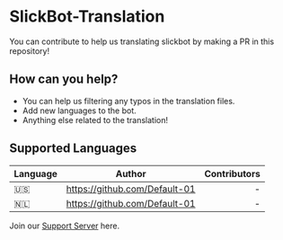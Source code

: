 # SlickBot-Translation

You can contribute to help us translating slickbot by making a PR in this repository!

## How can you help?

- You can help us filtering any typos in the translation files.
- Add new languages to the bot.
- Anything else related to the translation!

## Supported Languages

| Language | Author | Contributors |
| ------------- |:-------------:| -----:|
| 🇺🇸 | https://github.com/Default-01 | - |
| 🇳🇱 | https://github.com/Default-01 | - |

Join our [Support Server](https://discord.gg/rAgmnThdcz) here.
